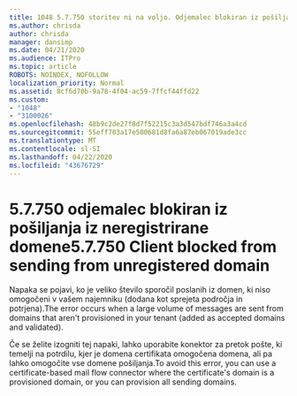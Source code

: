 ```yaml
---
title: 1048 5.7.750 storitev ni na voljo. Odjemalec blokiran iz pošiljanja iz neregistriranih domen
ms.author: chrisda
author: chrisda
manager: dansimp
ms.date: 04/21/2020
ms.audience: ITPro
ms.topic: article
ROBOTS: NOINDEX, NOFOLLOW
localization_priority: Normal
ms.assetid: 8cf6d70b-9a78-4f04-ac59-7ffcf44ffd22
ms.custom:
- "1048"
- "3100026"
ms.openlocfilehash: 48b9c2de27f8d7f52215c3a3d547bdf746a3a4cd
ms.sourcegitcommit: 55eff703a17e500681d8fa6a87eb067019ade3cc
ms.translationtype: MT
ms.contentlocale: sl-SI
ms.lasthandoff: 04/22/2020
ms.locfileid: "43676729"
---
```

# <a name="57750-client-blocked-from-sending-from-unregistered-domain"></a><span data-ttu-id="86bbb-103">5.7.750 odjemalec blokiran iz pošiljanja iz neregistrirane domene</span><span class="sxs-lookup"><span data-stu-id="86bbb-103">5.7.750 Client blocked from sending from unregistered domain</span></span>

<span data-ttu-id="86bbb-104">Napaka se pojavi, ko je veliko število sporočil poslanih iz domen, ki niso omogočeni v vašem najemniku (dodana kot sprejeta področja in potrjena).</span><span class="sxs-lookup"><span data-stu-id="86bbb-104">The error occurs when a large volume of messages are sent from domains that aren't provisioned in your tenant (added as accepted domains and validated).</span></span>

<span data-ttu-id="86bbb-105">Če se želite izogniti tej napaki, lahko uporabite konektor za pretok pošte, ki temelji na potrdilu, kjer je domena certifikata omogočena domena, ali pa lahko omogočite vse domene pošiljanja.</span><span class="sxs-lookup"><span data-stu-id="86bbb-105">To avoid this error, you can use a certificate-based mail flow connector where the certificate's domain is a provisioned domain, or you can provision all sending domains.</span></span>
